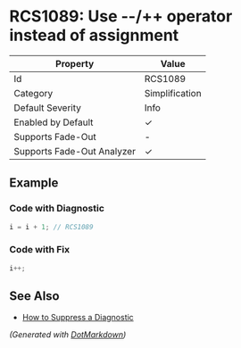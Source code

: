 # RCS1089: Use \-\-/\+\+ operator instead of assignment

| Property                    | Value          |
| --------------------------- | -------------- |
| Id                          | RCS1089        |
| Category                    | Simplification |
| Default Severity            | Info           |
| Enabled by Default          | &#x2713;       |
| Supports Fade\-Out          | \-             |
| Supports Fade\-Out Analyzer | &#x2713;       |

## Example

### Code with Diagnostic

```csharp
i = i + 1; // RCS1089
```

### Code with Fix

```csharp
i++;
```

## See Also

* [How to Suppress a Diagnostic](../HowToConfigureAnalyzers.md#how-to-suppress-a-diagnostic)


*\(Generated with [DotMarkdown](http://github.com/JosefPihrt/DotMarkdown)\)*
